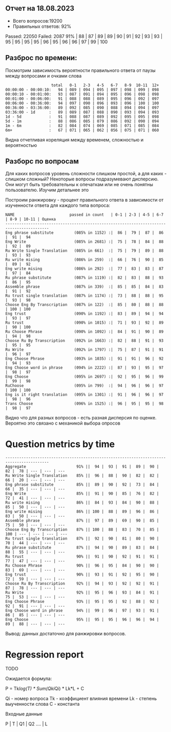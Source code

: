 ## Отчет на 18.08.2023

* Всего вопросов:19200
* Правильных ответов: 92%

Passed: 22050
Failed: 2087
91%
|  88 |  87 |  89 |  89 |  90 |  91 |  92 |  93 |  93 |  95 |  95 |  95 |  95 |  96 |  95 |  96 |  96 |  97 |  99 | 100
## Разброс по времени:

Посмотрим зависимость вероятности правильного ответа от паузы между вопросами
и очками слова
```
                    total   0-1   2-3   4-5   6-7   8-9  10-11  12+
00:00:00 - 00:00:10:   94 | 089 | 094 | 095 | 097 | 098 | 099 | 098 
00:00:10 - 00:01:00:   93 | 087 | 091 | 094 | 095 | 096 | 098 | 098 
00:01:00 - 00:06:00:   91 | 088 | 088 | 089 | 095 | 096 | 092 | 097 
00:06:00 - 00:36:00:   94 | 097 | 090 | 096 | 093 | 096 | 100 | 100  
00:36:00 - 03:36:00:   89 | 092 | 085 | 090 | 088 | 094 | 094 | 097
03:36:00 - 1d      :   89 | 089 | 087 | 088 | 090 | 093 | 094 | 093 
1d - 5d            :   91 | 088 | 087 | 089 | 092 | 095 | 095 | 098 
5d - 1m            :   88 | 086 | 085 | 079 | 086 | 092 | 090 | 094 
1m - 6m            :   82 | 084 | 074 | 069 | 085 | 071 | 085 | 084  
6m+                :   67 | 071 | 065 | 062 | 056 | 075 | 071 | 060
```
Видна отчетливая кореляция между временем, сложностью и вероятностью

## Разборс по вопросам

Для каких вопросов уровень сложности слишком простой, а для каких - слишком сложный?
Некоторые вопросы подразумевают дисперсию. Они могут быть требовательны к опечаткам или не очень понятны пользователю. Изучим детальнее это

Построим ранжировку - процент правильного ответа в зависимости от изученности ответа для каждого типа вопроса:

```
NAME                        passed in count   | 0-1 | 2-3 | 4-5 | 6-7 | 8-9 | 10-11 | Оценка
-----------------------------------------------------------------------------------------
Eng phrase substitute         (085% in 1152) :|  86 |  79 |  87 |  86 |  91 |  94 
Eng Write                     (085% in 2681) :|  75 |  78 |  84 |  88 |  92 |  89 
Ru Write Single Translation   (085% in 661)  :|  75 |  79 |  89 |  88 |  93 |  93 
Ru write mising               (086% in 259)  :|  66 |  76 |  90 |  85 |  89 |  92 
Eng write mising              (086% in 292)  :|  77 |  83 |  83 |  87 |  97 |  84 
Ru phrase substitute          (087% in 1119) :|  82 |  83 |  88 |  93 |  86 |  95 
Assemble phrase               (087% in 339)  :|  85 |  85 |  84 |  83 |  91 |  92 
Ru trust single translation   (087% in 1174) :|  73 |  88 |  88 |  95 |  93 |  98 
Choose Eng By Transcription   (087% in 122)  :|  85 |  80 |  88 |  88 | 100 | 100 
Eng trust                     (090% in 1192) :|  83 |  89 |  94 |  94 |  93 |  97 
Ru trust                      (090% in 1015) :|  71 |  93 |  92 |  89 |  90 | 100 
Ru Choose Phrase              (090% in 1092) :|  84 |  91 |  90 |  89 |  94 |  98 
Choose Ru By Transcription    (092% in 1663) :|  82 |  88 |  91 |  93 |  95 |  95 
Ru Write                      (092% in 1797) :|  75 |  87 |  91 |  91 |  96 |  97 
Eng Choose Phrase             (093% in 1035) :|  91 |  91 |  96 |  92 |  94 |  93 
Eng Choose word in phrase     (094% in 2222) :|  87 |  93 |  95 |  97 |  98 |  97 
Eng Choose                    (095% in 2697) :|  92 |  95 |  96 |  99 |  99 |  98 
RuChoose                      (095% in 799)  :|  94 |  96 |  96 |  97 | 100 | 100 
Eng is it right translation   (095% in 1301) :|  91 |  96 |  96 |  97 |  98 |  96 
Trans Choose                  (096% in 1525) :|  96 |  95 |  95 |  98 |  98 |  97 
```
Видно что для разных вопросов - есть разная дисперсия по оценке.
Вероятно это связано с механикой выбора опросов 

# Question metrics by time
```
-----------------------------------------------------------------------------------------
Aggregate                      91% ||  94 |  93 |  91 |  89 |  90 |  82 |  78 | --- | --- | --- 
Ru Write Single Translation    85% ||  96 |  88 |  90 |  82 |  82 |  66 |  20 | --- | --- | --- 
Eng phrase substitute          85% ||  89 |  90 |  92 |  73 |  84 |  66 |  35 | --- | --- | --- 
Eng Write                      85% ||  91 |  90 |  85 |  76 |  82 |  72 |  41 | --- | --- | --- 
Ru write mising                86% ||  84 |  93 |  84 |  90 |  88 |  85 |  50 | --- | --- | --- 
Eng write mising               86% || 100 |  88 |  89 |  96 |  86 |  83 |  50 | --- | --- | --- 
Assemble phrase                87% ||  97 |  89 |  69 |  90 |  85 |  75 |  50 | --- | --- | --- 
Choose Eng By Transcription    87% || 100 |  88 |  83 |  70 |  85 | 100 | --- | --- | --- | --- 
Ru trust single translation    87% ||  92 |  90 |  81 |  80 |  90 |  70 |  44 | --- | --- | --- 
Ru phrase substitute           87% ||  94 |  90 |  89 |  83 |  84 |  88 |  55 | --- | --- | --- 
Ru trust                       90% ||  91 |  90 |  92 |  91 |  91 |  77 |  47 | --- | --- | --- 
Ru Choose Phrase               90% ||  96 |  95 |  84 |  90 |  90 |  83 |  69 | --- | --- | --- 
Eng trust                      90% ||  93 |  91 |  92 |  95 |  90 |  72 |  59 | --- | --- | --- 
Choose Ru By Transcription     92% ||  94 |  93 |  92 |  92 |  91 |  87 |  78 | --- | --- | --- 
Ru Write                       92% ||  95 |  96 |  93 |  84 |  91 |  75 |  53 | --- | --- | --- 
Eng Choose Phrase              93% ||  95 |  95 |  92 |  88 |  92 |  92 |  91 | --- | --- | --- 
Eng Choose word in phrase      94% ||  99 |  96 |  97 |  93 |  91 |  86 |  85 | --- | --- | --- 
Eng Choose                     95% ||  95 |  95 |  96 |  96 |  94 |  89 |  88 | --- | --- | --- 
```
Вывод: данных достаточно для ранжировки вопросов. 

# Regression report

TODO

Ожидается формула:

P = Tk*log(T) * Sum(Qki*Qi) * Lk*L + C

Qi - номер вопроса
Tk - коэффициент влияния времени
Lk - степень выученности слова
С  - константа

Входные данные

P | T | Q1 | Q2 .... | L



